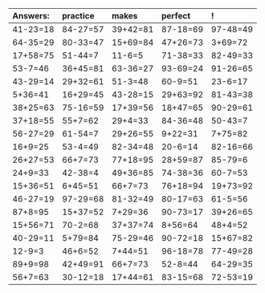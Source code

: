 | Answers: | practice | makes | perfect | ! |
| :--- | :--- | :--- | :--- | :--- |
| 41-23=18 | 84-27=57 | 39+42=81 | 87-18=69 | 97-48=49 | 
| 64-35=29 | 80-33=47 | 15+69=84 | 47+26=73 | 3+69=72 | 
| 17+58=75 | 51-44=7 | 11-6=5 | 71-38=33 | 82-49=33 | 
| 53-7=46 | 36+45=81 | 63-36=27 | 93-69=24 | 91-26=65 | 
| 43-29=14 | 29+32=61 | 51-3=48 | 60-9=51 | 23-6=17 | 
| 5+36=41 | 16+29=45 | 43-28=15 | 29+63=92 | 81-43=38 | 
| 38+25=63 | 75-16=59 | 17+39=56 | 18+47=65 | 90-29=61 | 
| 37+18=55 | 55+7=62 | 29+4=33 | 84-36=48 | 50-43=7 | 
| 56-27=29 | 61-54=7 | 29+26=55 | 9+22=31 | 7+75=82 | 
| 16+9=25 | 53-4=49 | 82-34=48 | 20-6=14 | 82-16=66 | 
| 26+27=53 | 66+7=73 | 77+18=95 | 28+59=87 | 85-79=6 | 
| 24+9=33 | 42-38=4 | 49+36=85 | 74-38=36 | 60-7=53 | 
| 15+36=51 | 6+45=51 | 66+7=73 | 76+18=94 | 19+73=92 | 
| 46-27=19 | 97-29=68 | 81-32=49 | 80-17=63 | 61-5=56 | 
| 87+8=95 | 15+37=52 | 7+29=36 | 90-73=17 | 39+26=65 | 
| 15+56=71 | 70-2=68 | 37+37=74 | 8+56=64 | 48+4=52 | 
| 40-29=11 | 5+79=84 | 75-29=46 | 90-72=18 | 15+67=82 | 
| 12-9=3 | 46+6=52 | 7+44=51 | 96-18=78 | 77-49=28 | 
| 89+9=98 | 42+49=91 | 66+7=73 | 52-8=44 | 64-29=35 | 
| 56+7=63 | 30-12=18 | 17+44=61 | 83-15=68 | 72-53=19 | 
